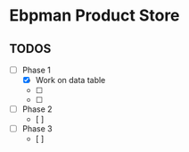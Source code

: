 # Ebpman Product Store

## TODOS

- [ ] Phase 1
  - [x] Work on data table
  - [ ]
  - [ ]
- [ ] Phase 2
  - [ ]
- [ ] Phase 3
  - [ ]

